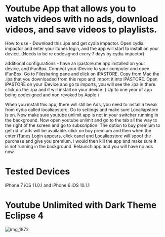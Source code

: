 # Youtube App that allows you to watch videos with no ads, download videos, and save videos to playlists.

 How to use - Download this .ipa and get cydia impactor. Open cydia impactor and enter your itunes login, and
 the app will start to install on your device. (Needs to be re codesigned every 7 days by cydia impactor)

 additional configurations - have an ipastore.me app installed on your device, and iFunBox. Connect your iDevice 
 to your computer and open iFunBox. Go to Filesharing pane and click on iPASTORE. Copy from Mac the .ipa that you downloaded
 from this repo and import it into iPASTORE. Open iPASTORE on your iDevice and go to imports, you will see the .ipa in there.
 click on the .ipa and it will install on your device. ( Up to one year of app being codesigned and non revoked by Apple )

 When you install this app, there will still be Ads, you need to install a tweak from cydia called localiapstore.
 Go to settings and make sure Localiapstore is on. Now make sure youtube unlimit app is not in your switcher running in the background. Now open youtube unlimit and go to the tab all the way to the right of the screen and go to subscription. 
 The option to buy premium to get rid of ads will be available. click on buy premium and then when the enter iTunes Login appears, click canel and Localiapstore will spoof the purchase and give you premium.
 I would then kill the app and make sure it is not running in the background. Relaunch app and you will have no ads now.
 
 # Tested Devices 
 iPhone 7 iOS 11.0.1 and
 iPhone 6 iOS 10.1.1
 

# Youtube Unlimited with Dark Theme Eclipse 4 
![img_1872](https://user-images.githubusercontent.com/16402942/32858179-a10a966a-ca18-11e7-8c54-edb2c46b5193.PNG)
